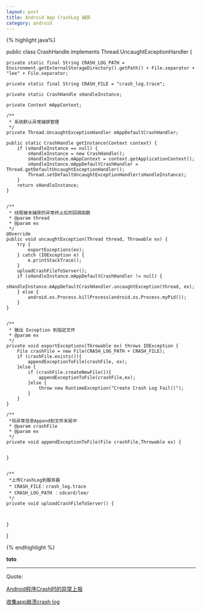```yaml
---
layout: post
title: Android App CrashLog 捕获
category: android
---
```


{% highlight java%}

public class CrashHandle implements Thread.UncaughtExceptionHandler {

    private static final String CRASH_LOG_PATH = Environment.getExternalStorageDirectory().getPath() + File.separator + "lee" + File.separator;

    private static final String CRASH_FILE = "crash_log.trace";

    private static CrashHandle sHandleInstance;

    private Context mAppContext;

    /**
     * 系统默认异常捕获管理
     */
    private Thread.UncaughtExceptionHandler mAppDefaultCrashHandler;

    public static CrashHandle getInstance(Context context) {
        if (sHandleInstance == null) {
            sHandleInstance = new CrashHandle();
            sHandleInstance.mAppContext = context.getApplicationContext();
            sHandleInstance.mAppDefaultCrashHandler = Thread.getDefaultUncaughtExceptionHandler();
            Thread.setDefaultUncaughtExceptionHandler(sHandleInstance);
        }
        return sHandleInstance;
    }


    /**
     * 线程被未捕获的异常终止后的回调函数
     * @param thread
     * @param ex
     */
    @Override
    public void uncaughtException(Thread thread, Throwable ex) {
        try {
            exportExceptions(ex);
        } catch (IOException e) {
            e.printStackTrace();
        }
        uploadCrashFileToServer();
        if (sHandleInstance.mAppDefaultCrashHandler != null) {
            sHandleInstance.mAppDefaultCrashHandler.uncaughtException(thread, ex);
        } else {
            android.os.Process.killProcess(android.os.Process.myPid());
        }
    }


    /**
     * 输出 Exception 到指定文件
     * @param ex
     */
    private void exportExceptions(Throwable ex) throws IOException {
        File crashFile = new File(CRASH_LOG_PATH + CRASH_FILE);
        if (crashFile.exists()){
            appendExceptionToFile(crashFile, ex);
        }else {
            if (crashFile.createNewFile()){
                appendExceptionToFile(crashFile,ex);
            }else {
                throw new RuntimeException("Create Crash Log Fail()");
            }
        }
    }

    /**
     *将异常信息Append到文件末尾中
     * @param crashFile
     * @param ex
     */
    private void appendExceptionToFile(File crashFile,Throwable ex) {


    }


    /**
     *上传CrashLog到服务器
     * CRASH_FILE：crash_log.trace
     * CRASH_LOG_PATH ：sdcard/lee/
     */
    private void uploadCrashFileToServer() {



    }

}

{% endhighlight %}


**toto**


---

Quote:

[Android程序Crash时的异常上报](http://blog.csdn.net/singwhatiwanna/article/details/17289479)

[收集app崩溃crash log](http://foolog.sinaapp.com/?p=2634)
